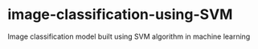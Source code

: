 # image-classification-using-SVM
Image classification model built using SVM algorithm in machine learning
